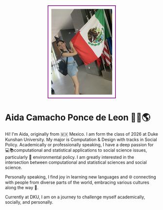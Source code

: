 <p align="center">
  <kbd>
    <img src="photo.png" alt="Aida's Photo" width="200" style="border: 2px solid purple !important; padding: 10px;"/>
  </kbd>
</p>




# Aida Camacho Ponce de Leon 👩‍💻🌎

Hi! I'm Aida, originally from 🇲🇽 Mexico. I am form the class of 2026 at Duke Kunshan University. My major is Computation & Design with tracks in Social Policy. Academically or professionally speaking, I have a deep passion for 💻📚computational and statistical applications to social science issues, particularly 🌱 environmental policy. I am greatly interested in the intersection between computational and statistical sciences and social science. 

Personally speaking, I find joy in learning new languages and 🌐 connecting with people from diverse parts of the world, embracing various cultures along the way 🌟.

Currently at DKU, I am on a journey to challenge myself academically, socially, and personally.

